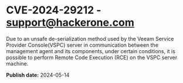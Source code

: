 # CVE-2024-29212 - support@hackerone.com

Due to an  unsafe de-serialization method used by the Veeam Service Provider Console(VSPC) server in communication between the management agent and its components, under certain conditions, it is possible to perform Remote Code Execution (RCE) on the VSPC server machine.

**Publish date:** 2024-05-14
